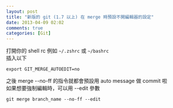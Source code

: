 ```yaml
---
layout: post
title: "新版的 git (1.7 以上) 在 merge 時預設不開編輯器的設定"
date: 2013-04-09 02:02
comments: true
categories: [Git]
---
```

打開你的 shell rc 例如 `~/.zshrc` 或 `~/bashrc`  
插入以下  

```
export GIT_MERGE_AUTOEDIT=no
```

<!-- more -->

之後 merge --no-ff 的指令就都會預設用 auto message 做 commit 啦  
如果想要強制編輯時，可以用 --edit 參數  

```
git merge branch_name --no-ff --edit
```

